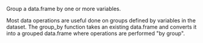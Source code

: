 Group a data.frame by one or more variables.

Most data operations are useful done on groups defined by variables in the dataset. The group_by function takes an existing data.frame and converts it into a grouped data.frame where operations are performed "by group".